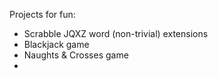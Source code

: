 Projects for fun: 
- Scrabble JQXZ word (non-trivial) extensions
- Blackjack game
- Naughts & Crosses game
- 
